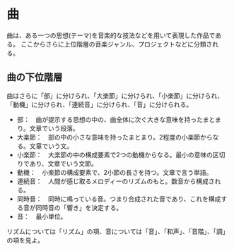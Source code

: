 # 曲

曲は、ある一つの思想(テーマ)を音楽的な技法などを用いて表現した作品である。
ここからさらに上位階層の音楽ジャンル、プロジェクトなどに分類される。

## 曲の下位階層

曲はさらに「部」に分けられ、「大楽節」に分けられ、「小楽節」に分けられ、「動機」に分けられ、「連続音」に分けられ、「音」に分けられる。

- 部：　曲が提示する思想の中の、曲全体に次ぐ大きな意味を持ったまとまり。文章でいう段落。
- 大楽節：　部の中の小さな意味を持ったまとまり。2程度の小楽節からなる。文章でいう文。
- 小楽節：　大楽節の中の構成要素で2つの動機からなる。最小の意味の区切りであり、文章でいう文節。
- 動機：　小楽節の構成要素で、2小節の長さを持つ。文章で言う単語。
- 連続音：　人間が感じ取るメロディーのリズムのもと。数音から構成される。
- 同時音：　同時に鳴っている音。つまり合成された音であり、これを構成する音が同時音の「響き」を決定する。
- 音：　最小単位。

リズムについては「リズム」の項、音については「音」、「和声」、「音階」、「調」の項を見よ。